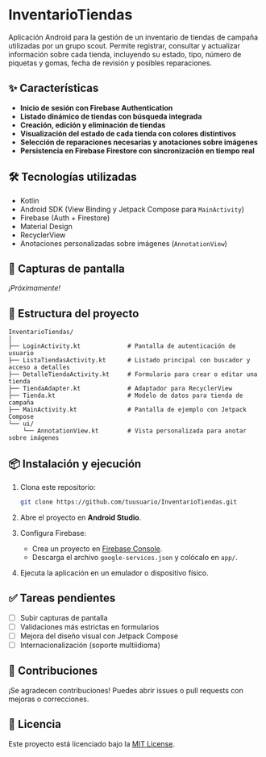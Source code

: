 # InventarioTiendas

Aplicación Android para la gestión de un inventario de tiendas de campaña utilizadas por un grupo scout. Permite registrar, consultar y actualizar información sobre cada tienda, incluyendo su estado, tipo, número de piquetas y gomas, fecha de revisión y posibles reparaciones.

## ✨ Características

- **Inicio de sesión con Firebase Authentication**
- **Listado dinámico de tiendas con búsqueda integrada**
- **Creación, edición y eliminación de tiendas**
- **Visualización del estado de cada tienda con colores distintivos**
- **Selección de reparaciones necesarias y anotaciones sobre imágenes**
- **Persistencia en Firebase Firestore con sincronización en tiempo real**

## 🛠️ Tecnologías utilizadas

- Kotlin
- Android SDK (View Binding y Jetpack Compose para `MainActivity`)
- Firebase (Auth + Firestore)
- Material Design
- RecyclerView
- Anotaciones personalizadas sobre imágenes (`AnnotationView`)

## 📱 Capturas de pantalla

_¡Próximamente!_

## 🧩 Estructura del proyecto

```
InventarioTiendas/
│
├── LoginActivity.kt             # Pantalla de autenticación de usuario
├── ListaTiendasActivity.kt      # Listado principal con buscador y acceso a detalles
├── DetalleTiendaActivity.kt     # Formulario para crear o editar una tienda
├── TiendaAdapter.kt             # Adaptador para RecyclerView
├── Tienda.kt                    # Modelo de datos para tienda de campaña
├── MainActivity.kt              # Pantalla de ejemplo con Jetpack Compose
└── ui/
    └── AnnotationView.kt        # Vista personalizada para anotar sobre imágenes
```

## 📦 Instalación y ejecución

1. Clona este repositorio:
   ```bash
   git clone https://github.com/tuusuario/InventarioTiendas.git
   ```

2. Abre el proyecto en **Android Studio**.

3. Configura Firebase:
   - Crea un proyecto en [Firebase Console](https://console.firebase.google.com/).
   - Descarga el archivo `google-services.json` y colócalo en `app/`.

4. Ejecuta la aplicación en un emulador o dispositivo físico.

## ✅ Tareas pendientes

- [ ] Subir capturas de pantalla
- [ ] Validaciones más estrictas en formularios
- [ ] Mejora del diseño visual con Jetpack Compose
- [ ] Internacionalización (soporte multiidioma)

## 🤝 Contribuciones

¡Se agradecen contribuciones! Puedes abrir issues o pull requests con mejoras o correcciones.

## 📄 Licencia

Este proyecto está licenciado bajo la [MIT License](LICENSE).
